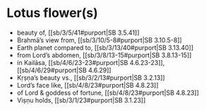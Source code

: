 # Lotus flower(s)

* beauty of, [[sb/3/5/41#purport|SB 3.5.41]]
* Brahmā’s view from, [[sb/3/10/5-8#purport|SB 3.10.5-8]]
* Earth planet compared to, [[sb/3/13/40#purport|SB 3.13.40]]
* from Lord’s abdomen, [[sb/3/8/13-15#purport|SB 3.8.13-15]]
* in Kailāsa, [[sb/4/6/23-23#purport|SB 4.6.23-23]], [[sb/4/6/29#purport|SB 4.6.29]]
* Kṛṣṇa’s beauty vs., [[sb/3/2/13#purport|SB 3.2.13]]
* Lord’s face like, [[sb/4/8/23#purport|SB 4.8.23]]
* of Lord & goddess of fortune, [[sb/4/8/23#purport|SB 4.8.23]]
* Viṣṇu holds, [[sb/3/1/23#purport|SB 3.1.23]]
